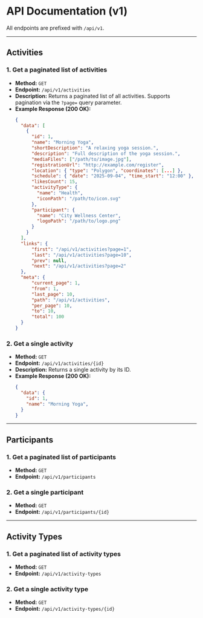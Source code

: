# API Documentation (v1)

All endpoints are prefixed with `/api/v1`.

---

## Activities

### 1. Get a paginated list of activities

- **Method:** `GET`
- **Endpoint:** `/api/v1/activities`
- **Description:** Returns a paginated list of all activities. Supports pagination via the `?page=` query parameter.
- **Example Response (200 OK):**
  ```json
  {
    "data": [
      {
        "id": 1,
        "name": "Morning Yoga",
        "shortDescription": "A relaxing yoga session.",
        "description": "Full description of the yoga session.",
        "mediaFiles": ["/path/to/image.jpg"],
        "registrationUrl": "http://example.com/register",
        "location": { "type": "Polygon", "coordinates": [...] },
        "schedule": { "date": "2025-09-04", "time_start": "12:00" },
        "likesCount": 15,
        "activityType": {
          "name": "Health",
          "iconPath": "/path/to/icon.svg"
        },
        "participant": {
          "name": "City Wellness Center",
          "logoPath": "/path/to/logo.png"
        }
      }
    ],
    "links": {
        "first": "/api/v1/activities?page=1",
        "last": "/api/v1/activities?page=10",
        "prev": null,
        "next": "/api/v1/activities?page=2"
    },
    "meta": {
        "current_page": 1,
        "from": 1,
        "last_page": 10,
        "path": "/api/v1/activities",
        "per_page": 10,
        "to": 10,
        "total": 100
    }
  }
  ```

### 2. Get a single activity

- **Method:** `GET`
- **Endpoint:** `/api/v1/activities/{id}`
- **Description:** Returns a single activity by its ID.
- **Example Response (200 OK):**
  ```json
  {
    "data": {
      "id": 1,
      "name": "Morning Yoga",
    }
  }
  ```

---

## Participants

### 1. Get a paginated list of participants

- **Method:** `GET`
- **Endpoint:** `/api/v1/participants`

### 2. Get a single participant

- **Method:** `GET`
- **Endpoint:** `/api/v1/participants/{id}`

---

## Activity Types

### 1. Get a paginated list of activity types

- **Method:** `GET`
- **Endpoint:** `/api/v1/activity-types`

### 2. Get a single activity type

- **Method:** `GET`
- **Endpoint:** `/api/v1/activity-types/{id}`
